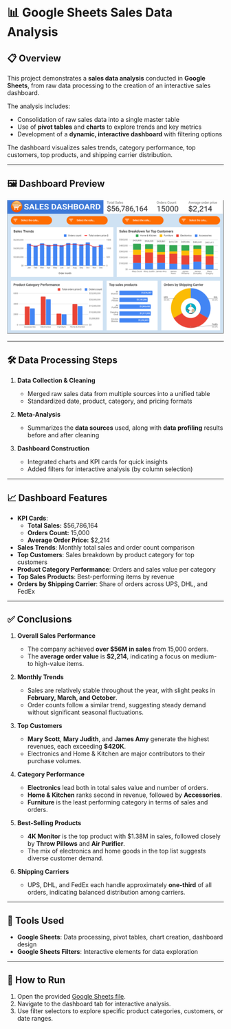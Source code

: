 # 📊 Google Sheets Sales Data Analysis

## 📋 Overview
This project demonstrates a **sales data analysis** conducted in **Google Sheets**, from raw data processing to the creation of an interactive sales dashboard.  

The analysis includes:
- Consolidation of raw sales data into a single master table  
- Use of **pivot tables** and **charts** to explore trends and key metrics  
- Development of a **dynamic, interactive dashboard** with filtering options  

The dashboard visualizes sales trends, category performance, top customers, top products, and shipping carrier distribution.  

---

## 🖼 Dashboard Preview
![Sales Dashboard](store_sales_analysis_dashboard.png)

---

## 🛠 Data Processing Steps
1. **Data Collection & Cleaning**  
   - Merged raw sales data from multiple sources into a unified table  
   - Standardized date, product, category, and pricing formats  

2. **Meta-Analysis**  
   - Summarizes the **data sources** used, along with **data profiling** results before and after cleaning  

3. **Dashboard Construction**  
   - Integrated charts and KPI cards for quick insights  
   - Added filters for interactive analysis (by column selection)  

---

## 📈 Dashboard Features
- **KPI Cards**:  
  - **Total Sales:** $56,786,164  
  - **Orders Count:** 15,000  
  - **Average Order Price:** $2,214  
- **Sales Trends**: Monthly total sales and order count comparison  
- **Top Customers**: Sales breakdown by product category for top customers  
- **Product Category Performance**: Orders and sales value per category  
- **Top Sales Products**: Best-performing items by revenue  
- **Orders by Shipping Carrier**: Share of orders across UPS, DHL, and FedEx  

---

## ✅ Conclusions

1. **Overall Sales Performance**  
   - The company achieved **over $56M in sales** from 15,000 orders.  
   - The **average order value** is **$2,214**, indicating a focus on medium- to high-value items.  

2. **Monthly Trends**  
   - Sales are relatively stable throughout the year, with slight peaks in **February, March, and October**.  
   - Order counts follow a similar trend, suggesting steady demand without significant seasonal fluctuations.  

3. **Top Customers**  
   - **Mary Scott**, **Mary Judith**, and **James Amy** generate the highest revenues, each exceeding **$420K**.  
   - Electronics and Home & Kitchen are major contributors to their purchase volumes.  

4. **Category Performance**  
   - **Electronics** lead both in total sales value and number of orders.  
   - **Home & Kitchen** ranks second in revenue, followed by **Accessories**.  
   - **Furniture** is the least performing category in terms of sales and orders.  

5. **Best-Selling Products**  
   - **4K Monitor** is the top product with $1.38M in sales, followed closely by **Throw Pillows** and **Air Purifier**.  
   - The mix of electronics and home goods in the top list suggests diverse customer demand.  

6. **Shipping Carriers**  
   - UPS, DHL, and FedEx each handle approximately **one-third** of all orders, indicating balanced distribution among carriers.  

---

## 🧰 Tools Used
- **Google Sheets**: Data processing, pivot tables, chart creation, dashboard design  
- **Google Sheets Filters**: Interactive elements for data exploration

---

## 📌 How to Run
1. Open the provided [Google Sheets file]().
2. Navigate to the dashboard tab for interactive analysis.  
3. Use filter selectors to explore specific product categories, customers, or date ranges.  
